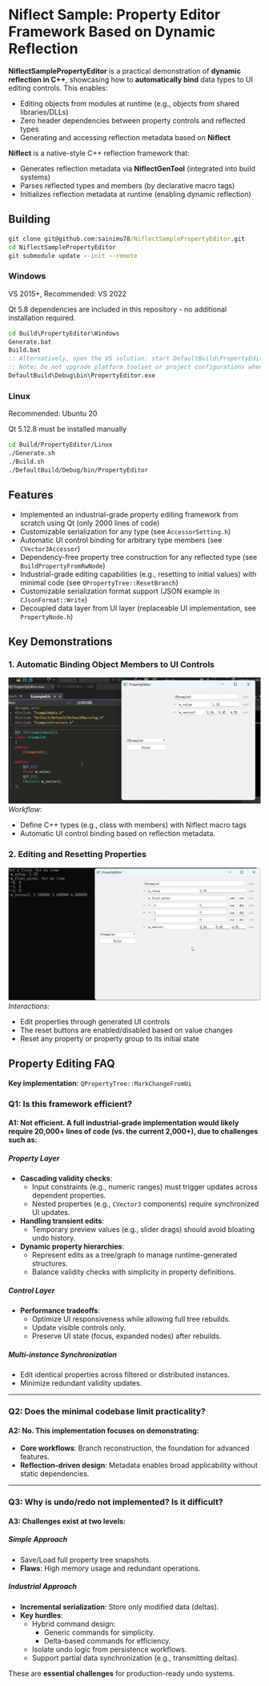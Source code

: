 # Niflect Sample: Property Editor Framework Based on Dynamic Reflection

**NiflectSamplePropertyEditor** is a practical demonstration of **dynamic reflection in C++**, showcasing how to **automatically bind** data types to UI editing controls. This enables:

- Editing objects from modules at runtime (e.g., objects from shared libraries/DLLs)
- Zero header dependencies between property controls and reflected types
- Generating and accessing reflection metadata based on **Niflect**

**Niflect** is a native-style C++ reflection framework that:

- Generates reflection metadata via **NiflectGenTool** (integrated into build systems)
- Parses reflected types and members (by declarative macro tags)
- Initializes reflection metadata at runtime (enabling dynamic reflection)

## Building

```bat
git clone git@github.com:sainimu78/NiflectSamplePropertyEditor.git
cd NiflectSamplePropertyEditor
git submodule update --init --remote
```

### Windows

VS 2015+, Recommended: VS 2022

Qt 5.8 dependencies are included in this repository - no additional installation required.

```bat
cd Build\PropertyEditor\Windows
Generate.bat
Build.bat
:: Alternatively, open the VS solution: start DefaultBuild\PropertyEditor.sln
:: Note: Do not upgrade platform toolset or project configurations when opening
DefaultBuild\Debug\bin\PropertyEditor.exe
```

### Linux

Recommended: Ubuntu 20

Qt 5.12.8 must be installed manually

```bash
cd Build/PropertyEditor/Linux
./Generate.sh
./Build.sh
./DefaultBuild/Debug/bin/PropertyEditor
```

## Features

- Implemented an industrial-grade property editing framework from scratch using Qt (only 2000 lines of code)
- Customizable serialization for any type (see `AccessorSetting.h`)
- Automatic UI control binding for arbitrary type members (see `CVector3Accessor`)
- Dependency-free property tree construction for any reflected type (see `BuildPropertyFromRwNode`)
- Industrial-grade editing capabilities (e.g., resetting to initial values) with minimal code (see `QPropertyTree::ResetBranch`)
- Customizable serialization format support (JSON example in `CJsonFormat::Write`)
- Decoupled data layer from UI layer (replaceable UI implementation, see `PropertyNode.h`)

## Key Demonstrations

### 1. Automatic Binding Object Members to UI Controls

![Basic_Reflection](../Basic_Reflection.gif)
*Workflow:*

- Define C++ types (e.g., class with members) with Niflect macro tags
- Automatic UI control binding based on reflection metadata.

### 2. Editing and Resetting Properties

![Edit_Reset_Print](../Edit_Reset_Print.gif)
*Interactions:*

- Edit properties through generated UI controls
- The reset buttons are enabled/disabled based on value changes
- Reset any property or property group to its initial state

## Property Editing FAQ

**Key implementation**: `QPropertyTree::MarkChangeFromUi`

### Q1: Is this framework efficient?

#### A1: Not efficient. A full industrial-grade implementation would likely require 20,000+ lines of code (vs. the current 2,000+), due to challenges such as:

##### Property Layer

- **Cascading validity checks**:
  - Input constraints (e.g., numeric ranges) must trigger updates across dependent properties.
  - Nested properties (e.g., `CVector3` components) require synchronized UI updates.
- **Handling transient edits**:
  - Temporary preview values (e.g., slider drags) should avoid bloating undo history.
- **Dynamic property hierarchies**:
  - Represent edits as a tree/graph to manage runtime-generated structures.
  - Balance validity checks with simplicity in property definitions.

##### Control Layer

- **Performance tradeoffs**:
  - Optimize UI responsiveness while allowing full tree rebuilds.
  - Update visible controls only.
  - Preserve UI state (focus, expanded nodes) after rebuilds.

##### Multi-instance Synchronization

- Edit identical properties across filtered or distributed instances.
- Minimize redundant validity updates.

------

### Q2: Does the minimal codebase limit practicality?

#### **A2: No.** This implementation focuses on demonstrating:

- **Core workflows**: Branch reconstruction, the foundation for advanced features.
- **Reflection-driven design**: Metadata enables broad applicability without static dependencies.

------

### Q3: Why is undo/redo not implemented? Is it difficult?

#### A3: Challenges exist at two levels:

##### Simple Approach

- Save/Load full property tree snapshots.
- **Flaws**: High memory usage and redundant operations.

##### Industrial Approach

- **Incremental serialization**: Store only modified data (deltas).
- **Key hurdles**:
  - Hybrid command design:
    - Generic commands for simplicity.
    - Delta-based commands for efficiency.
  - Isolate undo logic from persistence workflows.
  - Support partial data synchronization (e.g., transmitting deltas).

These are **essential challenges** for production-ready undo systems.